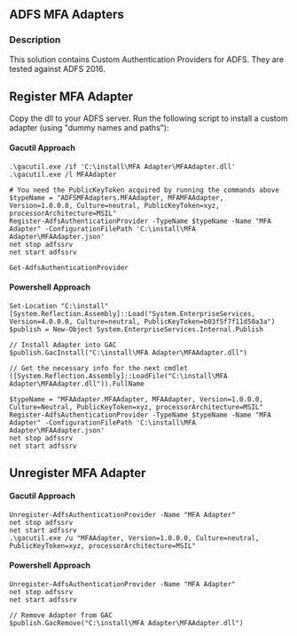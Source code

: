 ## ADFS MFA Adapters


### Description

This solution contains Custom Authentication Providers for ADFS. They are tested against ADFS 2016.

## Register MFA Adapter ##
Copy the dll to your ADFS server.
Run the following script to install a custom adapter (using "dummy names and paths"):

#### Gacutil Approach ####
```
.\gacutil.exe /if 'C:\install\MFA Adapter\MFAAdapter.dll'
.\gacutil.exe /l MFAAdapter

# You need the PublicKeyToken acquired by running the commands above
$typeName = "ADFSMFAdapters.MFAAdapter, MFAMFAAdapter, Version=1.0.0.0, Culture=neutral, PublicKeyToken=xyz, processorArchitecture=MSIL"
Register-AdfsAuthenticationProvider -TypeName $typeName -Name "MFA Adapter" -ConfigurationFilePath 'C:\install\MFA Adapter\MFAAdapter.json'
net stop adfssrv
net start adfssrv

Get-AdfsAuthenticationProvider
```

#### Powershell Approach ####
```
Set-Location "C:\install"
[System.Reflection.Assembly]::Load("System.EnterpriseServices, Version=4.0.0.0, Culture=neutral, PublicKeyToken=b03f5f7f11d50a3a")
$publish = New-Object System.EnterpriseServices.Internal.Publish

// Install Adapter into GAC
$publish.GacInstall("C:\install\MFA Adapter\MFAAdapter.dll")

// Get the necessary info for the next cmdlet
([System.Reflection.Assembly]::LoadFile("C:\install\MFA Adapter\MFAAdapter.dll")).FullName

$typeName = "MFAAdapter.MFAAdapter, MFAAdapter, Version=1.0.0.0, Culture=Neutral, PublicKeyToken=xyz, processorArchitecture=MSIL"
Register-AdfsAuthenticationProvider -TypeName $typeName -Name "MFA Adapter" -ConfigurationFilePath 'C:\install\MFA Adapter\MFAAdapter.json'
net stop adfssrv
net start adfssrv
```

## Unregister MFA Adapter ##
#### Gacutil Approach ####
```
Unregister-AdfsAuthenticationProvider -Name "MFA Adapter"
net stop adfssrv
net start adfssrv
.\gacutil.exe /u "MFAAdapter, Version=1.0.0.0, Culture=neutral, PublicKeyToken=xyz, processorArchitecture=MSIL"

```

#### Powershell Approach ####
```
Unregister-AdfsAuthenticationProvider -Name "MFA Adapter"
net stop adfssrv
net start adfssrv

// Remove Adapter from GAC
$publish.GacRemove("C:\install\MFA Adapter\MFAAdapter.dll")
```